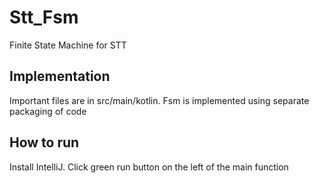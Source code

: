 # Stt_Fsm
Finite State Machine for STT

## Implementation
Important files are in src/main/kotlin. 
Fsm is implemented using separate packaging of code

## How to run
Install IntelliJ. 
Click green run button on the left of the main function
